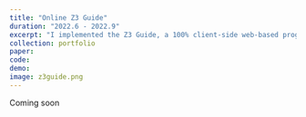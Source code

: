```yaml
---
title: "Online Z3 Guide"
duration: "2022.6 - 2022.9"
excerpt: "I implemented the Z3 Guide, a 100% client-side web-based programming/learning environment for Z3 during my Internship in summer 2022 at Microsoft Research, working with Ayana Monroe, Dr. Nikolaj Bjorner and Dr. Peli de Halleux. The development of Z3Guide adopted an iterative design, and has been well perceived by educators and learners of Z3. It is also a first step towards reviving rise4fun, a legacy web environment for research tools developed at RiSE @ MSR. See [my fork](https://rlisahuang.com/z3guide) of the version concluded at the end of my internship, or [here](https://microsoft.github.io/z3guide) for the most recent official Z3Guide."
collection: portfolio
paper:
code:
demo:
image: z3guide.png
---
```


Coming soon
